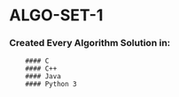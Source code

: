 # ALGO-SET-1
### Created Every Algorithm Solution in:
        #### C
        #### C++
        #### Java
        #### Python 3
